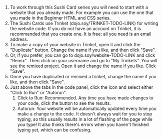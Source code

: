 1. To work through this Sushi Card series you will need to start with a website that you already made. For example you can use the one that you made in the Beginner HTML and CSS series. 
2. The Sushi Cards use Trinket \(dojo.soy/TRINKET-TODO-LINK\) for writing the website code. If you do not have an account on Trinket, it is recommended that you create one. It is free: all you need is an email address.
3. To make a copy of your website in Trinket, open it and click the "Duplicate" button. Change the name if you like, and then click "Save".
4. Or, if you prefer, you can go to dojo.soy/website-TODO-LINK and click "Remix". Then click on your username and go to "My Trinkets". You will see the remixed project. Open it and change the name if you like. Click "Save".
5. Once you have duplicated or remixed a trinket, change the name if you like, and then click "Save".
6. Just above the tabs in the code panel, click the icon and select either "Click to Run" or "Autorun".
   1. Click to Run: Recommended. Any time you have made changes to your code, click the button to see the results.
   2. Autorun: Your website will be automatically updated every time you make a change to the code. It doesn't always wait for you to stop typing, so this usually results in a lot of flashing of the page while you type! It also thinks there's errors when you haven't finished typing yet, which can be confusing.



